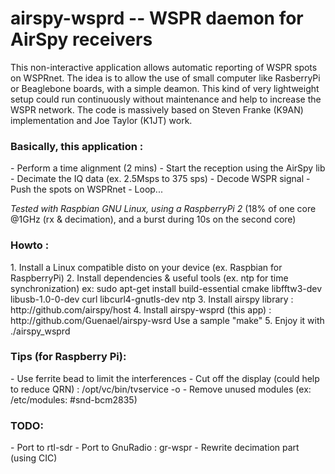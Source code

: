 # airspy-wsprd -- WSPR daemon for AirSpy receivers

This non-interactive application allows automatic reporting of WSPR spots on WSPRnet. The idea is to allow the use of small computer like RasberryPi or Beaglebone boards, with a simple deamon. This kind of very lightweight setup could run continuously without maintenance and help to increase the WSPR network. The code is massively based on Steven Franke (K9AN) implementation and Joe Taylor (K1JT) work.
 
<h3>Basically, this application :</h3>
- Perform a time alignment (2 mins)
- Start the reception using the AirSpy lib
- Decimate the IQ data (ex. 2.5Msps to 375 sps)
- Decode WSPR signal
- Push the spots on WSPRnet
- Loop...

*Tested with Raspbian GNU Linux, using a RaspberryPi 2*
(18% of one core @1GHz (rx & decimation), and a burst during 10s on the second core)

<h3>Howto :</h3>
1. Install a Linux compatible disto on your device (ex. Raspbian for RaspberryPi)
2. Install dependencies & useful tools (ex. ntp for time synchronization)
   ex: sudo apt-get install build-essential cmake libfftw3-dev libusb-1.0-0-dev curl libcurl4-gnutls-dev ntp 
3. Install airspy library : http://github.com/airspy/host
4. Install airspy-wsprd (this app) : http://github.com/Guenael/airspy-wsrd
   Use a sample "make"
5. Enjoy it with ./airspy_wsprd <your options>

<h3>Tips (for Raspberry Pi):</h3>
- Use ferrite bead to limit the interferences
- Cut off the display (could help to reduce QRN) : /opt/vc/bin/tvservice -o 
- Remove unused modules (ex: /etc/modules: #snd-bcm2835)

<h3>TODO:</h3>
- Port to rtl-sdr
- Port to GnuRadio : gr-wspr
- Rewrite decimation part (using CIC)

